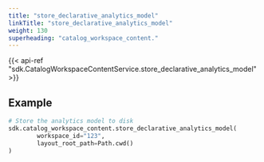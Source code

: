 ```yaml
---
title: "store_declarative_analytics_model"
linkTitle: "store_declarative_analytics_model"
weight: 130
superheading: "catalog_workspace_content."
---
```


{{< api-ref "sdk.CatalogWorkspaceContentService.store_declarative_analytics_model" >}}

## Example

```python
# Store the analytics model to disk
sdk.catalog_workspace_content.store_declarative_analytics_model(
        workspace_id="123",
        layout_root_path=Path.cwd()
)
```
